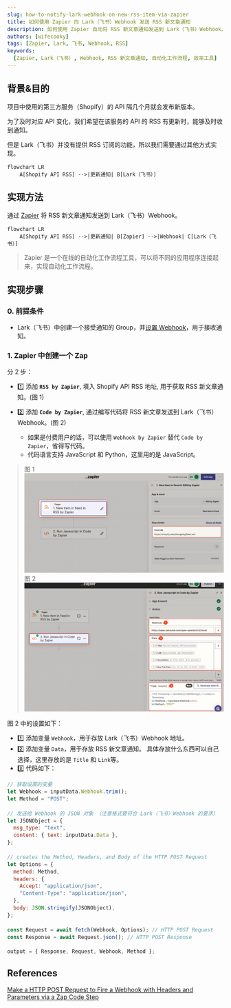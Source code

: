 ```yaml
---
slug: how-to-notify-lark-webhook-on-new-rss-item-via-zapier
title: 如何使用 Zapier 向 Lark（飞书）Webhook 发送 RSS 新文章通知
description: 如何使用 Zapier 自动将 RSS 新文章通知发送到 Lark（飞书）Webhook。
authors: [wifecooky]
tags: [Zapier, Lark, 飞书, Webhook, RSS]
keywords:
  [Zapier, Lark（飞书）, Webhook, RSS 新文章通知, 自动化工作流程, 效率工具]
---
```


## 背景&目的

项目中使用的第三方服务（Shopify）的 API 隔几个月就会发布新版本。

为了及时对应 API 变化，我们希望在该服务的 API 的 RSS 有更新时，能够及时收到通知。

但是 Lark（飞书）并没有提供 RSS 订阅的功能，所以我们需要通过其他方式实现。

```mermaid
flowchart LR
    A[Shopify API RSS] -->|更新通知| B[Lark（飞书）]
```

## 实现方法

通过 [Zapier](https://zapier.com/) 将 RSS 新文章通知发送到 Lark（飞书）Webhook。

```mermaid
flowchart LR
    A[Shopify API RSS] -->|更新通知| B[Zapier] -->|Webhook| C[Lark（飞书）]
```

> Zapier 是一个在线的自动化工作流程工具，可以将不同的应用程序连接起来，实现自动化工作流程。

## 实现步骤

### 0. 前提条件

- Lark（飞书）中创建一个接受通知的 Group，并[设置 Webhook](https://open.larksuite.com/document/client-docs/bot-v3/add-custom-bot)，用于接收通知。

### 1. Zapier 中创建一个 Zap

分 2 步：

- 1️⃣ 添加 **`RSS by Zapier`**, 填入 Shopify API RSS 地址, 用于获取 RSS 新文章通知。(图 1)
- 2️⃣ 添加 **`Code by Zapier`**, 通过编写代码将 RSS 新文章发送到 Lark（飞书）Webhook。(图 2)

  - 如果是付费用户的话，可以使用 `Webhook by Zapier` 替代 `Code by Zapier`，省得写代码。
  - 代码语言支持 JavaScript 和 Python，这里用的是 JavaScript。

> 图 1
> ![图 1](new-item-in-feed-in-rss-by-zapier.png)
> 图 2
> ![图 2](run-javascript-in-code-by-zapier.png)

图 2 中的设置如下：

- 1️⃣ 添加变量 `Webhook`，用于存放 Lark（飞书）Webhook 地址。
- 2️⃣ 添加变量 `Data`，用于存放 RSS 新文章通知。 具体存放什么东西可以自己选择，这里存放的是 `Title` 和 `Link`等。
- 3️⃣ 代码如下：

```javascript {1-2,6-8,18,21} showLineNumbers
// 获取设置的变量
let Webhook = inputData.Webhook.trim();
let Method = "POST";

// 发送给 Webhook 的 JSON 对象 （注意格式要符合 Lark（飞书）Webhook 的要求）
let JSONObject = {
  msg_type: "text",
  content: { text: inputData.Data },
};

// creates the Method, Headers, and Body of the HTTP POST Request
let Options = {
  method: Method,
  headers: {
    Accept: "application/json",
    "Content-Type": "application/json",
  },
  body: JSON.stringify(JSONObject),
};

const Request = await fetch(Webhook, Options); // HTTP POST Request
const Response = await Request.json(); // HTTP POST Response

output = { Response, Request, Webhook, Method };
```

## References

[Make a HTTP POST Request to Fire a Webhook with Headers and Parameters via a Zap Code Step](https://community.zapier.com/featured-articles-65/make-a-http-post-request-to-fire-a-webhook-with-headers-and-parameters-via-a-zap-code-step-15206)
